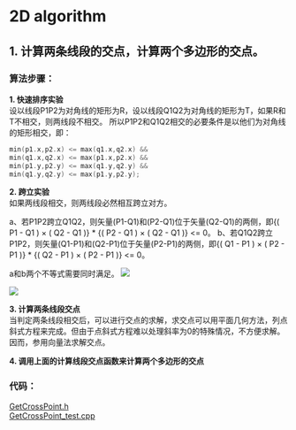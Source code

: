 # 2D algorithm

## 1. 计算两条线段的交点，计算两个多边形的交点。

### 算法步骤：

**1. 快速排序实验**  
设以线段P1P2为对角线的矩形为R，设以线段Q1Q2为对角线的矩形为T，如果R和T不相交，则两线段不相交。
所以P1P2和Q1Q2相交的必要条件是以他们为对角线的矩形相交，即：
```c++
min(p1.x,p2.x) <= max(q1.x,q2.x) &&
min(q1.x,q2.x) <= max(p1.x,p2.x) &&
min(p1.y,p2.y) <= max(q1.y,q2.y) &&
min(q1.y,q2.y) <= max(p1.y,p2.y);
``` 
**2. 跨立实验**  
如果两线段相交，则两线段必然相互跨立对方。

a、若P1P2跨立Q1Q2，则矢量(P1-Q1)和(P2-Q1)位于矢量(Q2-Q1)的两侧，即{( P1 - Q1 ) × ( Q2 - Q1 )} * {( P2 - Q1 ) × ( Q2 - Q1 )} <= 0。
b、若Q1Q2跨立P1P2，则矢量(Q1-P1)和(Q2-P1)位于矢量(P2-P1)的两侧，即{( Q1 - P1 ) × ( P2 - P1 )} * {( Q2 - P1 ) × ( P2 - P1 )} <= 0。

a和b两个不等式需要同时满足。
![](https://github.com/HongfeiXu/CG_SmallAlgo/blob/master/2D/images/GetCrossPoint_0.png)

![](https://github.com/HongfeiXu/CG_SmallAlgo/blob/master/2D/images/GetCrossPoint_1.png)

**3. 计算两条线段交点**  
当判定两条线段相交后，可以进行交点的求解，求交点可以用平面几何方法，列点斜式方程来完成。但由于点斜式方程难以处理斜率为0的特殊情况，不方便求解。因而，参用向量法求解交点。

**4. 调用上面的计算线段交点函数来计算两个多边形的交点**

### 代码：  
[GetCrossPoint.h](https://github.com/HongfeiXu/CG_SmallAlgo/blob/master/2D/GetCrossPoint.h)  
[GetCrossPoint_test.cpp](https://github.com/HongfeiXu/CG_SmallAlgo/blob/master/2D/GetCrossPoint_test.cpp)  